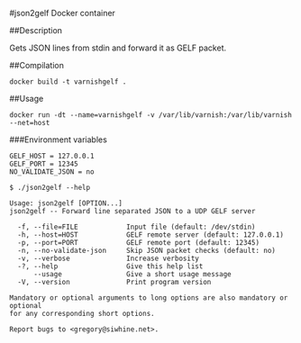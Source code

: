 #json2gelf Docker container

##Description

Gets JSON lines from stdin and forward it as GELF packet.

##Compilation

```
docker build -t varnishgelf .
```

##Usage

```
docker run -dt --name=varnishgelf -v /var/lib/varnish:/var/lib/varnish --net=host
```

###Environment variables

```
GELF_HOST = 127.0.0.1
GELF_PORT = 12345
NO_VALIDATE_JSON = no

$ ./json2gelf --help

Usage: json2gelf [OPTION...]
json2gelf -- Forward line separated JSON to a UDP GELF server

  -f, --file=FILE            Input file (default: /dev/stdin)
  -h, --host=HOST            GELF remote server (default: 127.0.0.1)
  -p, --port=PORT            GELF remote port (default: 12345)
  -n, --no-validate-json     Skip JSON packet checks (default: no)
  -v, --verbose              Increase verbosity
  -?, --help                 Give this help list
      --usage                Give a short usage message
  -V, --version              Print program version

Mandatory or optional arguments to long options are also mandatory or optional
for any corresponding short options.

Report bugs to <gregory@siwhine.net>.
```


